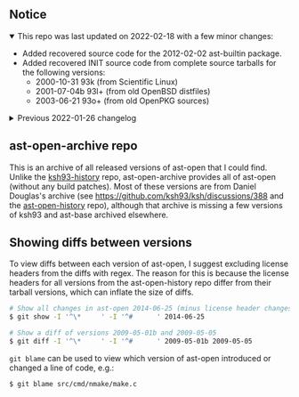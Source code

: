 ## Notice

<details open>

<summary>This repo was last updated on 2022-02-18 with a few minor changes:</summary>

- Added recovered source code for the 2012-02-02 ast-builtin package.
- Added recovered INIT source code from complete source tarballs for the following versions:
  - 2000-10-31 93k (from Scientific Linux)
  - 2001-07-04b 93l+ (from old OpenBSD distfiles)
  - 2003-06-21 93o+ (from old OpenPKG sources)

</details>

<details>

<summary>Previous 2022-01-26 changelog</summary>

- Added recovered sourced code for INIT 2003-06-21 93o+ found on the Wayback Machine.
- Some versions imported from the old ast-open-history repo were mislabled (i.e., the git tag had the wrong version name).
Additionally, some versions of ksh were reuploaded by AT&T to apply hotfixes.
The following git tags were renamed to account for this:
  - 2001-07-04 -> 2001-07-04b (reference: https://web.archive.org/web/20130605185416/http://www2.research.att.com/~gsf/download/notes.html)
  - 2006-12-04 -> 2006-12-07a
  - 2006-12-07 -> 2006-12-07b (reference: https://marc.info/?l=ast-users&m=120978599416040&w=2)
  - 2006-12-22 -> 2006-12-22b
  - 2007-04-18 -> 2007-04-18a
  - 2008-10-10 -> 2008-10-14
  - 2009-05-01 -> 2009-05-01b (reference: https://marc.info/?l=ast-users&m=124133736011926&w=2)
  - 2008-11-04a -> 2008-11-04
  - 2008-11-04b -> 2008-11-04-osnet
  - 2010-03-23 -> 2010-04-03-osnet
  - 2010-07-01 -> 2010-07-01b (reference: https://marc.info/?l=ast-users&m=127811568207485&w=2)
- Added releases of ksh93 recovered from the old [ksh93-integration](https://archive.org/details/mail.opensolaris.org) project:
  - 2006-05-30 93r+
  - 2006-06-16 93r+
  - 2006-06-30 93r+
  - 2006-07-24 93r+
  - 2006-09-12 93s-
  - 2006-12-04 93s
  - 2006-12-22a 93s (pre-hotfix)
  - 2007-04-18b 93s+ (post-hotfix)
  - 2007-10-31 93s+
  - 2009-06-22 93t+
  - 2010-04-17-osnet 93t+
- Added releases of ast-base, msgcc and ksh93 obtained from the openSUSE build service:
  - 2008-09-21 ksh93t
  - 2008-10-10 ksh93t
  - 2009-03-10 ksh93t+
  - 2012-02-02 msgcc 93u+
  - 2012-02-14 ast-base 93u+
- Added ast-base 2001-01-01a 93k+ (from Splack Linux 8.0) to the archive (previously only the 2001-01-01a INIT code was found).
- Added ast-base 2008-06-24 93t (from Mandrake Linux) to the archive.

You'll need to reclone the repo because the git history was regenerated (or you can download it [as a tarball](https://archive.org/download/ast-open-archive/git-repos/ksh93-history.tar.bz2)).

</details>

## ast-open-archive repo
This is an archive of all released versions of ast-open that I could find.
Unlike the [ksh93-history](https://github.com/ksh93/ksh93-history) repo,
ast-open-archive provides all of ast-open (without any build patches).
Most of these versions are from Daniel Douglas's archive (see https://github.com/ksh93/ksh/discussions/388 and the [ast-open-history](https://archive.org/download/ast-open-archive/git-repos/ast-open-git.tar.bz2) repo),
although that archive is missing a few versions of ksh93 and ast-base archived elsewhere.

## Showing diffs between versions
To view diffs between each version of ast-open, I suggest excluding license headers from the diffs with regex.
The reason for this is because the license headers for all versions from the ast-open-history repo differ from
their tarball versions, which can inflate the size of diffs.
```sh
# Show all changes in ast-open 2014-06-25 (minus license header changes)
$ git show -I '^\*     ' -I '^#      ' 2014-06-25

# Show a diff of versions 2009-05-01b and 2009-05-05
$ git diff -I '^\*     ' -I '^#      ' 2009-05-01b 2009-05-05
```
`git blame` can be used to view which version of ast-open introduced or changed a line of code, e.g.:
```sh
$ git blame src/cmd/nmake/make.c
```
